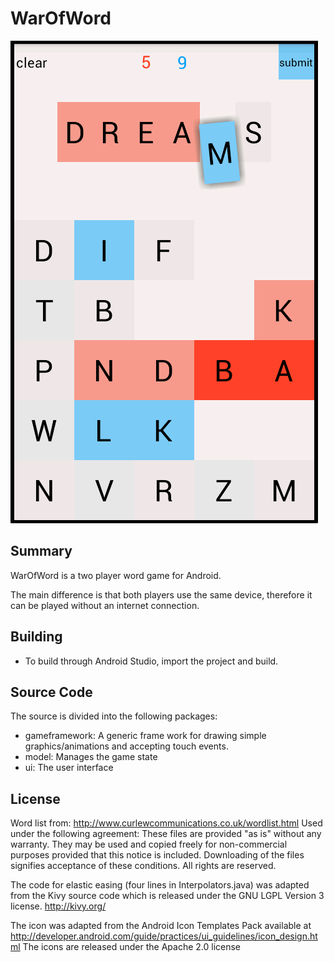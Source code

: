 WarOfWord
===========

![Alt text](https://github.com/mrmohim/WarOfWord/blob/master/Screenshot.png "Screenshot")

Summary
-------
WarOfWord is a two player word game for Android.

The main difference is that both players use the same device, therefore 
it can be played without an internet connection.

Building
--------
- To build through Android Studio, import the project and build.

Source Code
-----------

The source is divided into the following packages:

- gameframework: A generic frame work for drawing simple graphics/animations and accepting touch events.
- model: Manages the game state
- ui: The user interface

License
-------

Word list from: http://www.curlewcommunications.co.uk/wordlist.html Used under the
following agreement: These files are provided "as is" without any warranty. They may be
used and copied freely for non-commercial purposes provided that this notice is included.
Downloading of the files signifies acceptance of these conditions. All rights are
reserved.

The code for elastic easing (four lines in Interpolators.java) was adapted from the Kivy
source code which is released under the GNU LGPL Version 3 license. http://kivy.org/

The icon was adapted from the  Android Icon Templates Pack available at
http://developer.android.com/guide/practices/ui_guidelines/icon_design.html
The icons are released under the Apache 2.0 license
